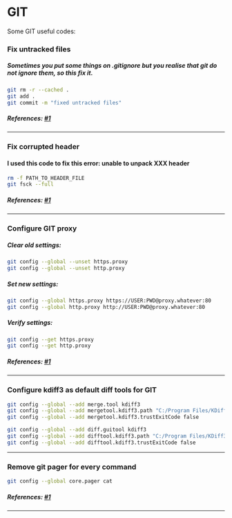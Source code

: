 # **GIT**
Some GIT useful codes:

### Fix untracked files
##### Sometimes you put some things on .gitignore but you realise that git do not ignore them, so this fix it.
```BASH
git rm -r --cached .
git add .
git commit -m "fixed untracked files"
```

##### References: [#1](http://stackoverflow.com/a/11451731/1988289)
----------

### Fix corrupted header
#### I used this code to fix this error: unable to unpack XXX header
```BASH
rm -f PATH_TO_HEADER_FILE
git fsck --full
```

##### References: [#1](http://stackoverflow.com/questions/23725925/git-repository-corrupt-incorrect-header-check-loose-object-is-corrupt)
----------

### Configure GIT proxy
##### Clear old settings:
```BASH
git config --global --unset https.proxy
git config --global --unset http.proxy
```
##### Set new settings:
```BASH
git config --global https.proxy https://USER:PWD@proxy.whatever:80
git config --global http.proxy http://USER:PWD@proxy.whatever:80
```
##### Verify settings:
```BASH
git config --get https.proxy
git config --get http.proxy
```

##### References: [#1](http://stackoverflow.com/a/15647280/1988289)
----------

### Configure kdiff3 as default diff tools for GIT
```BASH
git config --global --add merge.tool kdiff3
git config --global --add mergetool.kdiff3.path "C:/Program Files/KDiff3/kdiff3.exe"
git config --global --add mergetool.kdiff3.trustExitCode false

git config --global --add diff.guitool kdiff3
git config --global --add difftool.kdiff3.path "C:/Program Files/KDiff3/kdiff3.exe"
git config --global --add difftool.kdiff3.trustExitCode false
```
----------

### Remove git pager for every command
```BASH
git config --global core.pager cat
```

##### References: [#1](https://stackoverflow.com/questions/2183900/how-do-i-prevent-git-diff-from-using-a-pager/14118014#14118014)

----------
